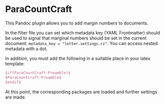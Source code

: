 # ParaCountCraft

This Pandoc plugin allows you to add margin numbers to documents.

In the filter file you can set which metadata key (YAML Frontmatter) should be used to signal that marginal numbers should be set in the current document: `metadata_key = "letter.settings.rz"`.
You can access nested metadata with a dot.

In addition, you must add the following in a suitable place in your latex template:

```latex
$if(ParaCountCraft-Preamble)$
$ParaCountCraft-Preamble$
$endif$
```

At this point, the corresponding packages are loaded and further settings are made.
